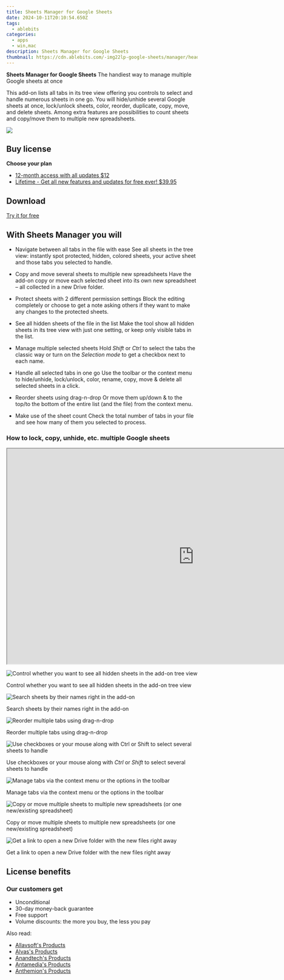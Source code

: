 ```yaml
---
title: Sheets Manager for Google Sheets
date: 2024-10-11T20:10:54.650Z
tags: 
  - ablebits
categories: 
  - apps
  - win,mac
description: Sheets Manager for Google Sheets
thumbnail: https://cdn.ablebits.com/-img22lp-google-sheets/manager/header-cover.webp
---
```


**Sheets Manager for Google Sheets**
The handiest way to manage multiple Google sheets at once

This add-on lists all tabs in its tree view offering you controls to select and handle numerous sheets in one go. You will hide/unhide several Google sheets at once, lock/unlock sheets, color, reorder, duplicate, copy, move, and delete sheets. Among extra features are possibilities to count sheets and copy/move them to multiple new spreadsheets.

![](https://cdn.ablebits.com/-img22lp-google-sheets/manager/header-cover.webp)

## Buy license

**Choose your plan**

- [12-month access with all updates $12](https://secure.2checkout.com/order/checkout.php?PRODS=37019667&QTY=1&AFFILIATE=108875&CART=1&CARD=2&DESIGN_TYPE=2&SHORT_FORM=1&COUPON=TrSbrExp-MnrAdns-01&CLEAN_CART=ALL&SRC=website)
- [Lifetime - Get all new features and updates for free ever! $39.95](https://secure.2checkout.com/order/checkout.php?PRODS=37019695&QTY=1&AFFILIATE=108875&CART=1&CARD=2&DESIGN_TYPE=2&SHORT_FORM=1&CLEAN_CART=ALL&SRC=website)

## Download

[Try it for free](https://workspace.google.com/marketplace/app/sheets_manager/909103320266)

## With Sheets Manager you will

-   Navigate between all tabs in the file with ease See all sheets in the tree view: instantly spot protected, hidden, colored sheets, your active sheet and those tabs you selected to handle.
-   Copy and move several sheets to multiple new spreadsheets Have the add-on copy or move each selected sheet into its own new spreadsheet – all collected in a new Drive folder.
-   Protect sheets with 2 different permission settings Block the editing completely or choose to get a note asking others if they want to make any changes to the protected sheets.
-   See all hidden sheets of the file in the list Make the tool show all hidden sheets in its tree view with just one setting, or keep only visible tabs in the list.

-   Manage multiple selected sheets Hold _Shift_ or _Ctrl_ to select the tabs the classic way or turn on the _Selection mode_ to get a checkbox next to each name.
-   Handle all selected tabs in one go Use the toolbar or the context menu to hide/unhide, lock/unlock, color, rename, copy, move & delete all selected sheets in a click.
-   Reorder sheets using drag-n-drop Or move them up/down & to the top/to the bottom of the entire list (and the file) from the context menu.
-   Make use of the sheet count Check the total number of tabs in your file and see how many of them you selected to process.

### How to lock, copy, unhide, etc. multiple Google sheets

 

<iframe loading="lazy" width="984" height="567" class="" src="https://www.youtube-nocookie.com/embed/OvKFj3SPRw0" allow="encrypted-media" allowfullscreen=""></iframe>

 ![Control whether you want to see all hidden sheets in the add-on tree view](https://cdn.ablebits.com/-img22lp-google-sheets/manager/show-hidden-sheets.png)

Control whether you want to see all hidden sheets in the add-on tree view

 ![Search sheets by their names right in the add-on](https://cdn.ablebits.com/-img22lp-google-sheets/manager/find-sheets.png)

Search sheets by their names right in the add-on

 ![Reorder multiple tabs using drag-n-drop](https://cdn.ablebits.com/-img22lp-google-sheets/manager/reorder-sheets.png)

Reorder multiple tabs using drag-n-drop

 ![Use checkboxes or your mouse along with <em>Ctrl</em> or <em>Shift</em> to select several sheets to handle](https://cdn.ablebits.com/-img22lp-google-sheets/manager/manage-multiple-sheets.png)

Use checkboxes or your mouse along with _Ctrl_ or _Shift_ to select several sheets to handle

 ![Manage tabs via the context menu or the options in the toolbar](https://cdn.ablebits.com/-img22lp-google-sheets/manager/context-menu.png)

Manage tabs via the context menu or the options in the toolbar

 ![Copy or move multiple sheets to multiple new spreadsheets (or one new/existing spreadsheet)](https://cdn.ablebits.com/-img22lp-google-sheets/manager/move-to-multiple-new-spreadsheets.png)

Copy or move multiple sheets to multiple new spreadsheets (or one new/existing spreadsheet)

 ![Get a link to open a new Drive folder with the new files right away](https://cdn.ablebits.com/-img22lp-google-sheets/manager/open-new-drive-folder.png)

Get a link to open a new Drive folder with the new files right away

## License benefits

### Our customers get

- Unconditional
- 30-day money-back guarantee
- Free support
- Volume discounts: the more you buy, the less you pay 

<ins class="adsbygoogle"
      style="display:block"
      data-ad-client="ca-pub-7571918770474297"
      data-ad-slot="8358498916"
      data-ad-format="auto"
      data-full-width-responsive="true"></ins>

<span class="atpl-alsoreadstyle">Also read:</span>
<div><ul>
<li><a href="https://tools.techidaily.com/allavsoft/products/"><u>Allavsoft's Products</u></a></li>
<li><a href="https://tools.techidaily.com/alvas/products/"><u>Alvas's Products</u></a></li>
<li><a href="https://tools.techidaily.com/anandtech/products/"><u>Anandtech's Products</u></a></li>
<li><a href="https://tools.techidaily.com/antamedia/products/"><u>Antamedia's Products</u></a></li>
<li><a href="https://tools.techidaily.com/anthemion/products/"><u>Anthemion's Products</u></a></li>
</ul></div>

